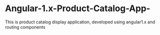 # Angular-1.x-Product-Catalog-App-

This is product catalog display application, developed using angular1.x and routing components
